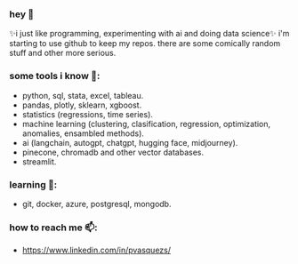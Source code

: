 ### hey 👋
✨i just like programming, experimenting with ai and doing data science✨
i'm starting to use github to keep my repos. there are some comically random stuff and other more serious.

### some tools i know 🔭:
* python, sql, stata, excel, tableau.
* pandas, plotly, sklearn, xgboost.
* statistics (regressions, time series).
* machine learning (clustering, clasification, regression, optimization, anomalies, ensambled methods).
* ai (langchain, autogpt, chatgpt, hugging face, midjourney).
* pinecone, chromadb and other vector databases.
* streamlit.

### learning 🌱:
* git, docker, azure, postgresql, mongodb.

### how to reach me 📫:
* https://www.linkedin.com/in/pvasquezs/
  

<!--  
**patrickjvsa/patrickjvsa** is a ✨ _special_ ✨ repository because its `README.md` (this file) appears on your GitHub profile.

Here are some ideas to get you started:

- 🔭 I’m currently working on ...
- 🌱 I’m currently learning ...
- 👯 I’m looking to collaborate on ...
- 🤔 I’m looking for help with ...
- 💬 Ask me about ...
- 📫 How to reach me: ...
- 😄 Pronouns: ...
- ⚡ Fun fact: ...
-->
